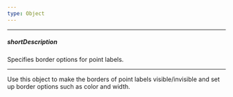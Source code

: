 ```yaml
---
type: Object
---
```

---
##### shortDescription
Specifies border options for point labels.

---
Use this object to make the borders of point labels visible/invisible and set up border options such as color and width.